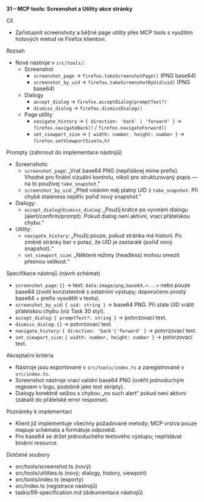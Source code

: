 **31 – MCP tools: Screenshot a Utility akce stránky**

Cíl

- Zpřístupnit screenshoty a běžné page utility přes MCP tools s využitím hotových metod ve Firefox klientovi.

Rozsah

- Nové nástroje v `src/tools/`:
  - Screenshot
    - `screenshot_page` → `firefox.takeScreenshotPage()` (PNG base64)
    - `screenshot_by_uid` → `firefox.takeScreenshotByUid(uid)` (PNG base64)
  - Dialogy
    - `accept_dialog` → `firefox.acceptDialog(promptText?)`
    - `dismiss_dialog` → `firefox.dismissDialog()`
  - Page utility
    - `navigate_history` → `{ direction: 'back' | 'forward' }` → `firefox.navigateBack()` / `firefox.navigateForward()`
    - `set_viewport_size` → `{ width: number, height: number }` → `firefox.setViewportSize(w,h)`

Prompty (zahrnout do implementace nástrojů)

- Screenshots:
  - `screenshot_page`: „Vrať base64 PNG (nepřidávej mime prefix). Vhodné pro finální vizuální kontrolu, nikoli pro strukturovaný popis — na to používej `take_snapshot`." 
  - `screenshot_by_uid`: „Před voláním měj platný UID z `take_snapshot`. Při chybě staleness nejdřív pořiď nový snapshot." 
- Dialogy:
  - `accept_dialog`/`dismiss_dialog`: „Použij krátce po vyvolání dialogu (alert/confirm/prompt). Pokud dialog není aktivní, vrací přátelskou chybu.“
- Utility:
  - `navigate_history`: „Použij pouze, pokud stránka má historii. Po změně stránky ber v potaz, že UID je zastaralé (pořiď nový snapshot).“
  - `set_viewport_size`: „Některé režimy (headless) mohou omezit přesnou velikost.“

Specifikace nástrojů (návrh schémat)

- `screenshot_page`: `{}` → text: `data:image/png;base64,<...>` nebo pouze base64 (zvolit konzistentně s ostatními výstupy; doporučeno prostý base64 + prefix vysvětlit v textu).
- `screenshot_by_uid`: `{ uid: string }` → base64 PNG. Při stale UID vrátit přátelskou chybu (viz Task 30 styl).
- `accept_dialog`: `{ promptText?: string }` → potvrzovací text.
- `dismiss_dialog`: `{}` → potvrzovací text.
- `navigate_history`: `{ direction: 'back'|'forward' }` → potvrzovací text.
- `set_viewport_size`: `{ width: number, height: number }` → potvrzovací text.

Akceptační kritéria

- Nástroje jsou exportované v `src/tools/index.ts` a zaregistrované v `src/index.ts`.
- Screenshot nástroje vrací validní base64 PNG (ověřit jednoduchým regexem v logu, podobně jako test skripty).
- Dialogy korektně selžou s chybou „no such alert“ pokud není aktivní (zabalit do přátelské error response).

Poznámky k implementaci

- Klient již implementuje všechny požadované metody; MCP vrstva pouze mapuje schémata a formátuje odpovědi.
- Pro base64 se držet jednoduchého textového výstupu; nepřidávat binární resource.

Dotčené soubory

- src/tools/screenshot.ts (nový)
- src/tools/utilities.ts (nový; dialogy, history, viewport)
- src/tools/index.ts (exporty)
- src/index.ts (registrace nástrojů)
- tasks/99-specification.md (dokumentace nástrojů)
